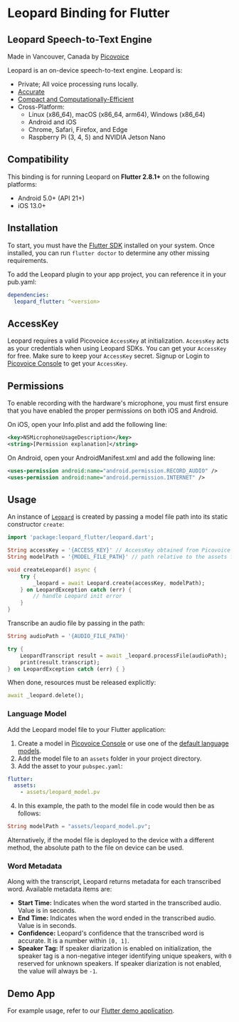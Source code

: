 # Leopard Binding for Flutter

## Leopard Speech-to-Text Engine

Made in Vancouver, Canada by [Picovoice](https://picovoice.ai)

Leopard is an on-device speech-to-text engine. Leopard is:

- Private; All voice processing runs locally.
- [Accurate](https://picovoice.ai/docs/benchmark/stt/)
- [Compact and Computationally-Efficient](https://github.com/Picovoice/speech-to-text-benchmark#rtf)
- Cross-Platform:
  - Linux (x86_64), macOS (x86_64, arm64), Windows (x86_64)
  - Android and iOS
  - Chrome, Safari, Firefox, and Edge
  - Raspberry Pi (3, 4, 5) and NVIDIA Jetson Nano

## Compatibility

This binding is for running Leopard on **Flutter 2.8.1+** on the following platforms:

- Android 5.0+ (API 21+)
- iOS 13.0+

## Installation

To start, you must have the [Flutter SDK](https://flutter.dev/docs/get-started/install) installed on your system. Once installed, you can run `flutter doctor` to determine any other missing requirements.

To add the Leopard plugin to your app project, you can reference it in your pub.yaml:
```yaml
dependencies:
  leopard_flutter: ^<version>
```

## AccessKey

Leopard requires a valid Picovoice `AccessKey` at initialization. `AccessKey` acts as your credentials when using Leopard SDKs.
You can get your `AccessKey` for free. Make sure to keep your `AccessKey` secret.
Signup or Login to [Picovoice Console](https://console.picovoice.ai/) to get your `AccessKey`.

## Permissions

To enable recording with the hardware's microphone, you must first ensure that you have enabled the proper permissions on both iOS and Android.

On iOS, open your Info.plist and add the following line:
```xml
<key>NSMicrophoneUsageDescription</key>
<string>[Permission explanation]</string>
```

On Android, open your AndroidManifest.xml and add the following line:
```xml
<uses-permission android:name="android.permission.RECORD_AUDIO" />
<uses-permission android:name="android.permission.INTERNET" />
```

## Usage

An instance of [`Leopard`](https://picovoice.ai/docs/api/leopard-flutter/#leopard) is created by passing a model file path into its static constructor `create`:

```dart
import 'package:leopard_flutter/leopard.dart';

String accessKey = '{ACCESS_KEY}' // AccessKey obtained from Picovoice Console (https://console.picovoice.ai/)
String modelPath = '{MODEL_FILE_PATH}' // path relative to the assets folder or absolute path to file on device

void createLeopard() async {
    try {
        _leopard = await Leopard.create(accessKey, modelPath);
    } on LeopardException catch (err) {
        // handle Leopard init error
    }
}
```

Transcribe an audio file by passing in the path:

```dart
String audioPath = '{AUDIO_FILE_PATH}'

try {
    LeopardTranscript result = await _leopard.processFile(audioPath);
    print(result.transcript);
} on LeopardException catch (err) { }
```

When done, resources must be released explicitly:

```dart
await _leopard.delete();
```

### Language Model

Add the Leopard model file to your Flutter application:

1. Create a model in [Picovoice Console](https://console.picovoice.ai/) or use one of the [default language models](https://github.com/Picovoice/leopard/tree/master/lib/common).
2. Add the model file to an `assets` folder in your project directory.
3. Add the asset to your `pubspec.yaml`:
```yaml
flutter:
  assets:
    - assets/leopard_model.pv
```
4. In this example, the path to the model file in code would then be as follows:
```dart
String modelPath = "assets/leopard_model.pv";
```

Alternatively, if the model file is deployed to the device with a different method, the absolute path to the file on device can be used.

### Word Metadata

Along with the transcript, Leopard returns metadata for each transcribed word. Available metadata items are:

- **Start Time:** Indicates when the word started in the transcribed audio. Value is in seconds.
- **End Time:** Indicates when the word ended in the transcribed audio. Value is in seconds.
- **Confidence:** Leopard's confidence that the transcribed word is accurate. It is a number within `[0, 1]`.
- **Speaker Tag:** If speaker diarization is enabled on initialization, the speaker tag is a non-negative integer identifying unique speakers, with `0` reserved for unknown speakers. If speaker diarization is not enabled, the value will always be `-1`.

## Demo App

For example usage, refer to our [Flutter demo application](https://github.com/Picovoice/leopard/tree/master/demo/flutter).
